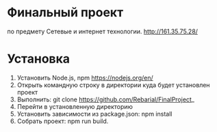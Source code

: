 # Финальный проект
по предмету Сетевые и интернет технологии.
http://161.35.75.28/

# Установка
1. Установить Node.js, npm https://nodejs.org/en/
2. Открыть командную строку в директории куда будет установлен проект
3. Выполнить: git clone https://github.com/Rebarial/FinalProject_
4. Перейти в установленную директорию
5. Установить зависимости из package.json: npm install
6. Собрать проект: npm run build.
